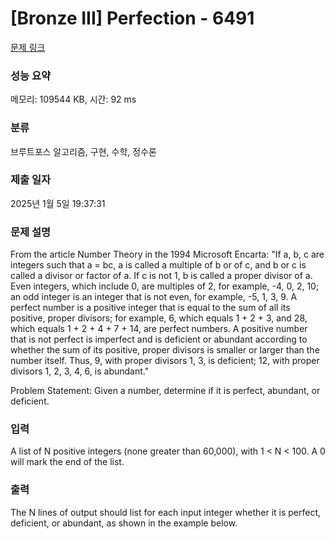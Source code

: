# [Bronze III] Perfection - 6491 

[문제 링크](https://www.acmicpc.net/problem/6491) 

### 성능 요약

메모리: 109544 KB, 시간: 92 ms

### 분류

브루트포스 알고리즘, 구현, 수학, 정수론

### 제출 일자

2025년 1월 5일 19:37:31

### 문제 설명

<p>From the article Number Theory in the 1994 Microsoft Encarta: "If a, b, c are integers such that a = bc, a is called a multiple of b or of c, and b or c is called a divisor or factor of a. If c is not 1, b is called a proper divisor of a. Even integers, which include 0, are multiples of 2, for example, -4, 0, 2, 10; an odd integer is an integer that is not even, for example, -5, 1, 3, 9. A perfect number is a positive integer that is equal to the sum of all its positive, proper divisors; for example, 6, which equals 1 + 2 + 3, and 28, which equals 1 + 2 + 4 + 7 + 14, are perfect numbers. A positive number that is not perfect is imperfect and is deficient or abundant according to whether the sum of its positive, proper divisors is smaller or larger than the number itself. Thus, 9, with proper divisors 1, 3, is deficient; 12, with proper divisors 1, 2, 3, 4, 6, is abundant."</p>

<p>Problem Statement:  Given a number, determine if it is perfect, abundant, or deficient.</p>

### 입력 

 <p>A list of N positive integers (none greater than 60,000), with 1 < N < 100. A 0 will mark the end of the list.</p>

### 출력 

 <p>The N lines of output should list for each input integer whether it is perfect, deficient, or abundant, as shown in the example below.</p>


